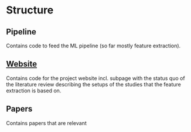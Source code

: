 # Structure

## Pipeline
Contains code to feed the ML pipeline (so far mostly feature extraction).

## [Website](https://6664b080dadd501caafe0495--do-algorithms-care.netlify.app/)

Contains code for the project website incl. subpage with the status quo of the literature review describing the setups of the studies that the feature extraction is based on.

## Papers
Contains papers that are relevant
